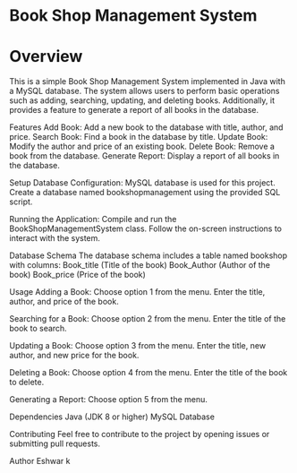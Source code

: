 # Book Shop Management System

# Overview
This is a simple Book Shop Management System implemented in Java with a MySQL database. The system allows users to perform basic operations such as adding, searching, updating, and deleting books. Additionally, it provides a feature to generate a report of all books in the database.

Features
Add Book: Add a new book to the database with title, author, and price.
Search Book: Find a book in the database by title.
Update Book: Modify the author and price of an existing book.
Delete Book: Remove a book from the database.
Generate Report: Display a report of all books in the database.

Setup
Database Configuration:
MySQL database is used for this project.
Create a database named bookshopmanagement using the provided SQL script.

Running the Application:
Compile and run the BookShopManagementSystem class.
Follow the on-screen instructions to interact with the system.

Database Schema
The database schema includes a table named bookshop with columns:
Book_title (Title of the book)
Book_Author (Author of the book)
Book_price (Price of the book)

Usage
Adding a Book:
Choose option 1 from the menu.
Enter the title, author, and price of the book.

Searching for a Book:
Choose option 2 from the menu.
Enter the title of the book to search.

Updating a Book:
Choose option 3 from the menu.
Enter the title, new author, and new price for the book.

Deleting a Book:
Choose option 4 from the menu.
Enter the title of the book to delete.

Generating a Report:
Choose option 5 from the menu.

Dependencies
Java (JDK 8 or higher)
MySQL Database

Contributing
Feel free to contribute to the project by opening issues or submitting pull requests.

Author
Eshwar k
